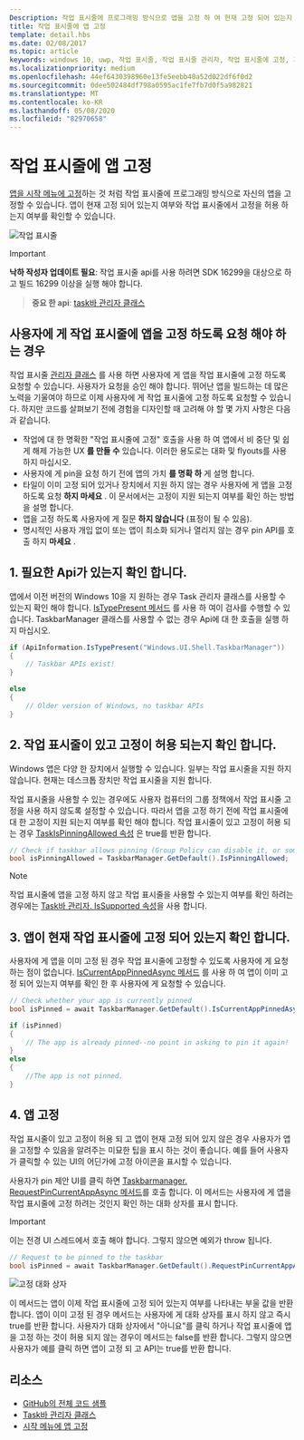 ```yaml
---
Description: 작업 표시줄에 프로그래밍 방식으로 앱을 고정 하 여 현재 고정 되어 있는지 확인할 bnd 수 있습니다.
title: 작업 표시줄에 앱 고정
template: detail.hbs
ms.date: 02/08/2017
ms.topic: article
keywords: windows 10, uwp, 작업 표시줄, 작업 표시줄 관리자, 작업 표시줄에 고정, 기본 타일
ms.localizationpriority: medium
ms.openlocfilehash: 44ef6430398960e13fe5eebb40a52d022df6f0d2
ms.sourcegitcommit: 0dee502484df798a0595ac1fe7fb7d0f5a982821
ms.translationtype: MT
ms.contentlocale: ko-KR
ms.lasthandoff: 05/08/2020
ms.locfileid: "82970658"
---
```

# <a name="pin-your-app-to-the-taskbar"></a>작업 표시줄에 앱 고정

[앱을 시작 메뉴에 고정](tiles-and-notifications/primary-tile-apis.md)하는 것 처럼 작업 표시줄에 프로그래밍 방식으로 자신의 앱을 고정할 수 있습니다. 앱이 현재 고정 되어 있는지 여부와 작업 표시줄에서 고정을 허용 하는지 여부를 확인할 수 있습니다. 

![작업 표시줄](images/taskbar/taskbar.png)

> [!IMPORTANT]
> **낙하 작성자 업데이트 필요**: 작업 표시줄 api를 사용 하려면 SDK 16299을 대상으로 하 고 빌드 16299 이상을 실행 해야 합니다.

> **중요 한 api**: [task바 관리자 클래스](https://docs.microsoft.com/uwp/api/windows.ui.shell.taskbarmanager) 


## <a name="when-should-you-ask-the-user-to-pin-your-app-to-the-taskbar"></a>사용자에 게 작업 표시줄에 앱을 고정 하도록 요청 해야 하는 경우 

작업 표시줄 [관리자 클래스](https://docs.microsoft.com/uwp/api/windows.ui.shell.taskbarmanager) 를 사용 하면 사용자에 게 앱을 작업 표시줄에 고정 하도록 요청할 수 있습니다. 사용자가 요청을 승인 해야 합니다. 뛰어난 앱을 빌드하는 데 많은 노력을 기울여야 하므로 이제 사용자에 게 작업 표시줄에 고정 하도록 요청할 수 있습니다. 하지만 코드를 살펴보기 전에 경험을 디자인할 때 고려해 야 할 몇 가지 사항은 다음과 같습니다.

* 작업에 대 한 명확한 "작업 표시줄에 고정" 호출을 사용 하 여 앱에서 비 중단 및 쉽게 해제 가능한 UX **를 만들 수** 있습니다. 이러한 용도로는 대화 및 flyouts를 사용 하지 마십시오. 
* 사용자에 게 pin을 요청 하기 전에 앱의 가치 **를 명확 하** 게 설명 합니다.
* 타일이 이미 고정 되어 있거나 장치에서 지원 하지 않는 경우 사용자에 게 앱을 고정 하도록 요청 **하지 마세요** . 이 문서에서는 고정이 지원 되는지 여부를 확인 하는 방법을 설명 합니다.
* 앱을 고정 하도록 사용자에 게 질문 **하지 않습니다** (표정이 될 수 있음).
* 명시적인 사용자 개입 없이 또는 앱이 최소화 되거나 열리지 않는 경우 pin API를 호출 하지 **마세요** .


## <a name="1-check-whether-the-required-apis-exist"></a>1. 필요한 Api가 있는지 확인 합니다.

앱에서 이전 버전의 Windows 10을 지 원하는 경우 Task 관리자 클래스를 사용할 수 있는지 확인 해야 합니다. [IsTypePresent 메서드](https://docs.microsoft.com/uwp/api/windows.foundation.metadata.apiinformation#Windows_Foundation_Metadata_ApiInformation_IsTypePresent_System_String_) 를 사용 하 여이 검사를 수행할 수 있습니다. TaskbarManager 클래스를 사용할 수 없는 경우 Api에 대 한 호출을 실행 하지 마십시오.

```csharp
if (ApiInformation.IsTypePresent("Windows.UI.Shell.TaskbarManager"))
{
    // Taskbar APIs exist!
}

else
{
    // Older version of Windows, no taskbar APIs
}
```


## <a name="2-check-whether-taskbar-is-present-and-allows-pinning"></a>2. 작업 표시줄이 있고 고정이 허용 되는지 확인 합니다.

Windows 앱은 다양 한 장치에서 실행할 수 있습니다. 일부는 작업 표시줄을 지원 하지 않습니다. 현재는 데스크톱 장치만 작업 표시줄을 지원 합니다. 

작업 표시줄을 사용할 수 있는 경우에도 사용자 컴퓨터의 그룹 정책에서 작업 표시줄 고정을 사용 하지 않도록 설정할 수 있습니다. 따라서 앱을 고정 하기 전에 작업 표시줄에 대 한 고정이 지원 되는지 여부를 확인 해야 합니다. 작업 표시줄이 있고 고정이 허용 되는 경우 [TaskIsPinningAllowed 속성](https://docs.microsoft.com/uwp/api/windows.ui.shell.taskbarmanager.IsPinningAllowed) 은 true를 반환 합니다. 

```csharp
// Check if taskbar allows pinning (Group Policy can disable it, or some device families don't have taskbar)
bool isPinningAllowed = TaskbarManager.GetDefault().IsPinningAllowed;
```

> [!NOTE]
> 작업 표시줄에 앱을 고정 하지 않고 작업 표시줄을 사용할 수 있는지 여부를 확인 하려는 경우에는 [Task바 관리자. IsSupported 속성](https://docs.microsoft.com/uwp/api/windows.ui.shell.taskbarmanager.IsSupported)을 사용 합니다.


## <a name="3-check-whether-your-app-is-currently-pinned-to-the-taskbar"></a>3. 앱이 현재 작업 표시줄에 고정 되어 있는지 확인 합니다.

사용자에 게 앱을 이미 고정 된 경우 작업 표시줄에 고정할 수 있도록 사용자에 게 요청 하는 점이 없습니다. [IsCurrentAppPinnedAsync 메서드](https://docs.microsoft.com/uwp/api/windows.ui.shell.taskbarmanager.IsCurrentAppPinnedAsync) 를 사용 하 여 앱이 이미 고정 되어 있는지 여부를 확인 한 후 사용자에 게 요청할 수 있습니다.

```csharp
// Check whether your app is currently pinned
bool isPinned = await TaskbarManager.GetDefault().IsCurrentAppPinnedAsync();

if (isPinned)
{
    // The app is already pinned--no point in asking to pin it again!
}
else 
{
    //The app is not pinned. 
}
```


##  <a name="4-pin-your-app"></a>4. 앱 고정

작업 표시줄이 있고 고정이 허용 되 고 앱이 현재 고정 되어 있지 않은 경우 사용자가 앱을 고정할 수 있음을 알려주는 미묘한 팁을 표시 하는 것이 좋습니다. 예를 들어 사용자가 클릭할 수 있는 UI의 어딘가에 고정 아이콘을 표시할 수 있습니다. 

사용자가 pin 제안 UI를 클릭 하면 [Taskbarmanager. RequestPinCurrentAppAsync 메서드](https://docs.microsoft.com/uwp/api/windows.ui.shell.taskbarmanager.RequestPinCurrentAppAsync)를 호출 합니다. 이 메서드는 사용자에 게 앱을 작업 표시줄에 고정 하려는 것인지 확인 하는 대화 상자를 표시 합니다.

> [!IMPORTANT]
> 이는 전경 UI 스레드에서 호출 해야 합니다. 그렇지 않으면 예외가 throw 됩니다.

```csharp
// Request to be pinned to the taskbar
bool isPinned = await TaskbarManager.GetDefault().RequestPinCurrentAppAsync();
```

![고정 대화 상자](images/taskbar/pin-dialog.png)

이 메서드는 앱이 이제 작업 표시줄에 고정 되어 있는지 여부를 나타내는 부울 값을 반환 합니다. 앱이 이미 고정 된 경우 메서드는 사용자에 게 대화 상자를 표시 하지 않고 즉시 true를 반환 합니다. 사용자가 대화 상자에서 "아니요"를 클릭 하거나 작업 표시줄에 앱을 고정 하는 것이 허용 되지 않는 경우이 메서드는 false를 반환 합니다. 그렇지 않으면 사용자가 예를 클릭 하면 앱이 고정 되 고 API는 true를 반환 합니다.


## <a name="resources"></a>리소스

* [GitHub의 전체 코드 샘플](https://github.com/WindowsNotifications/quickstart-pin-to-taskbar)
* [Task바 관리자 클래스](https://docs.microsoft.com/uwp/api/windows.ui.shell.taskbarmanager)
* [시작 메뉴에 앱 고정](tiles-and-notifications/primary-tile-apis.md)
